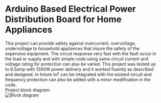 # Arduino Based Electrical Power Distribution Board for Home Appliances

This project can provide safety against overcurrent, overvoltage, undervoltage to household appliances that insure the safety of the expensive equipment. The circuit response very fast with the fault occur in the load or supply and with simple code using same circuit current and voltage rating for protection can also be varied. This project was tested up to 6.5amp with 1300W power delivery and it worked fluently as described and designed. In future IoT can be integrated with the existed circuit and frequency protection can also be added with a minor modification in the code.
<br>
Project block diagram: <br>
![Block diagram](https://github.com/shetumohanto/power_distribution_board/assets/53278488/0d856b34-d826-4e76-90fa-b8fc507469f4)
